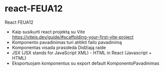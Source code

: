 # react-FEUA12

React FEUA12

- Kaip susikurti react projektą su Vite https://vitejs.dev/guide/#scaffolding-your-first-vite-project <br/>
- Komponento pavadinimas turi atitikti failo pavadinimą
- Komponentas visada prasideda Didžiają raide
- JSX (JSX stands for JavaScript XML) - HTML in React (Javascript + HTML)
- Eksportuojam komponentus su export default KomponentoPavadinimas
